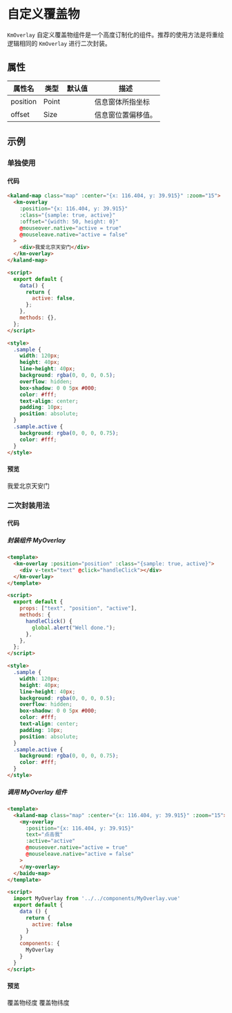 # 自定义覆盖物

`KmOverlay` 自定义覆盖物组件是一个高度订制化的组件。推荐的使用方法是将重绘逻辑相同的 `KmOverlay` 进行二次封装。

## 属性

| 属性名   | 类型  | 默认值 | 描述               |
| -------- | ----- | ------ | ------------------ |
| position | Point |        | 信息窗体所指坐标   |
| offset   | Size  |        | 信息窗位置偏移值。 |

## 示例

### 单独使用

#### 代码

```html
<kaland-map class="map" :center="{x: 116.404, y: 39.915}" :zoom="15">
  <km-overlay
    :position="{x: 116.404, y: 39.915}"
    :class="{sample: true, active}"
    :offset="{width: 50, height: 0}"
    @mouseover.native="active = true"
    @mouseleave.native="active = false"
  >
    <div>我爱北京天安门</div>
  </km-overlay>
</kaland-map>

<script>
  export default {
    data() {
      return {
        active: false,
      };
    },
    methods: {},
  };
</script>

<style>
  .sample {
    width: 120px;
    height: 40px;
    line-height: 40px;
    background: rgba(0, 0, 0, 0.5);
    overflow: hidden;
    box-shadow: 0 0 5px #000;
    color: #fff;
    text-align: center;
    padding: 10px;
    position: absolute;
  }
  .sample.active {
    background: rgba(0, 0, 0, 0.75);
    color: #fff;
  }
</style>
```

#### 预览

<doc-preview>
  <kaland-map class="map" :center="{x: 116.404, y: 39.915}" :zoom="15">
    <km-overlay
      :position="{x: 116.404, y: 39.915}"
      :class="{sample: true, active}"
      :offset="{width: 50, height: 0}"
      @mouseover.native="active = true"
      @mouseleave.native="active = false"
    >
      <div>我爱北京天安门</div>
    </km-overlay>
  </kaland-map>
</doc-preview>

### 二次封装用法

#### 代码

##### 封装组件 MyOverlay

```html
<template>
  <km-overlay :position="position" :class="{sample: true, active}">
    <div v-text="text" @click="handleClick"></div>
  </km-overlay>
</template>

<script>
  export default {
    props: ["text", "position", "active"],
    methods: {
      handleClick() {
        global.alert("Well done.");
      },
    },
  };
</script>

<style>
  .sample {
    width: 120px;
    height: 40px;
    line-height: 40px;
    background: rgba(0, 0, 0, 0.5);
    overflow: hidden;
    box-shadow: 0 0 5px #000;
    color: #fff;
    text-align: center;
    padding: 10px;
    position: absolute;
  }
  .sample.active {
    background: rgba(0, 0, 0, 0.75);
    color: #fff;
  }
</style>
```

##### 调用 MyOverlay 组件

```html
<template>
  <kaland-map class="map" :center="{x: 116.404, y: 39.915}" :zoom="15">
    <my-overlay
      :position="{x: 116.404, y: 39.915}"
      text="点击我"
      :active="active"
      @mouseover.native="active = true"
      @mouseleave.native="active = false"
    >
    </my-overlay>
  </baidu-map>
</template>

<script>
  import MyOverlay from '../../components/MyOverlay.vue'
  export default {
    data () {
      return {
        active: false
      }
    }
    components: {
      MyOverlay
    }
  }
</script>
```

#### 预览

<doc-preview>
  <kaland-map :center="{x: 116.404, y: 39.915}" :zoom="15">
    <km-view class="map"></km-view>
    <my-overlay
      :position="{x: position.x, y: position.y}"
      text="点击我"
      :active="active"
      @mouseover.native="active = true"
      @mouseleave.native="active = false">
    </my-overlay>
    <form novalidate >
      <md-input-container>
        <label>覆盖物经度</label>
        <md-input v-model="position.x"></md-input>
      </md-input-container>
      <md-input-container>
        <label>覆盖物纬度</label>
        <md-input v-model="position.y"></md-input>
      </md-input-container>
    </form>
  </kaland-map>
</doc-preview>

<script>
import MyOverlay from 'docs/components/MyOverlay.vue'
export default {
  data () {
    return {
      active: false,
      position: {
        x: 116.404,
        y: 39.915
      }
    }
  },
  components: {
    MyOverlay
  },
  methods: {
  }
}
</script>

<style lang="stylus">
.sample
  width 120px
  height 40px
  background rgba(0, 0, 0, .5)
  overflow hidden
  color white
  text-align center
  padding 10px
  position absolute
  &.active
    background rgba(0, 0, 0, .75)
    color white
</style>
